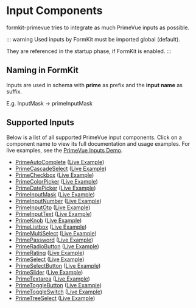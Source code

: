 # Input Components

formkit-primevue tries to integrate as much PrimeVue inputs as possible.

::: warning
Used inputs by FormKit must be imported global (default).

They are referenced in the startup phase, if FormKit is enabled.
:::

## Naming in FormKit
Inputs are used in schema with **prime** as prefix and the **input name** as suffix.

E.g. InputMask -> primeInputMask

## Supported Inputs

Below is a list of all supported PrimeVue input components. Click on a component name to view its full documentation and usage examples. For live examples, see the [PrimeVue Inputs Demo](https://formkit-primevue.netlify.app/inputs/).

- [PrimeAutoComplete](../component/PrimeAutoComplete.md) ([Live Example](https://formkit-primevue.netlify.app/inputs/autocomplete))
- [PrimeCascadeSelect](../component/PrimeCascadeSelect.md) ([Live Example](https://formkit-primevue.netlify.app/inputs/cascadeselect))
- [PrimeCheckbox](../component/PrimeCheckbox.md) ([Live Example](https://formkit-primevue.netlify.app/inputs/checkbox))
- [PrimeColorPicker](../component/PrimeColorPicker.md) ([Live Example](https://formkit-primevue.netlify.app/inputs/colorpicker))
- [PrimeDatePicker](../component/PrimeDatePicker.md) ([Live Example](https://formkit-primevue.netlify.app/inputs/datepicker))
- [PrimeInputMask](../component/PrimeInputMask.md) ([Live Example](https://formkit-primevue.netlify.app/inputs/inputmask))
- [PrimeInputNumber](../component/PrimeInputNumber.md) ([Live Example](https://formkit-primevue.netlify.app/inputs/inputnumber))
- [PrimeInputOtp](../component/PrimeInputOtp.md) ([Live Example](https://formkit-primevue.netlify.app/inputs/inputotp))
- [PrimeInputText](../component/PrimeInputText.md) ([Live Example](https://formkit-primevue.netlify.app/inputs/inputtext))
- [PrimeKnob](../component/PrimeKnob.md) ([Live Example](https://formkit-primevue.netlify.app/inputs/knob))
- [PrimeListbox](../component/PrimeListbox.md) ([Live Example](https://formkit-primevue.netlify.app/inputs/listbox))
- [PrimeMultiSelect](../component/PrimeMultiSelect.md) ([Live Example](https://formkit-primevue.netlify.app/inputs/multiselect))
- [PrimePassword](../component/PrimePassword.md) ([Live Example](https://formkit-primevue.netlify.app/inputs/password))
- [PrimeRadioButton](../component/PrimeRadioButton.md) ([Live Example](https://formkit-primevue.netlify.app/inputs/radiobutton))
- [PrimeRating](../component/PrimeRating.md) ([Live Example](https://formkit-primevue.netlify.app/inputs/rating))
- [PrimeSelect](../component/PrimeSelect.md) ([Live Example](https://formkit-primevue.netlify.app/inputs/select))
- [PrimeSelectButton](../component/PrimeSelectButton.md) ([Live Example](https://formkit-primevue.netlify.app/inputs/selectbutton))
- [PrimeSlider](../component/PrimeSlider.md) ([Live Example](https://formkit-primevue.netlify.app/inputs/slider))
- [PrimeTextarea](../component/PrimeTextarea.md) ([Live Example](https://formkit-primevue.netlify.app/inputs/textarea))
- [PrimeToggleButton](../component/PrimeToggleButton.md) ([Live Example](https://formkit-primevue.netlify.app/inputs/togglebutton))
- [PrimeToggleSwitch](../component/PrimeToggleSwitch.md) ([Live Example](https://formkit-primevue.netlify.app/inputs/toggleswitch))
- [PrimeTreeSelect](../component/PrimeTreeSelect.md) ([Live Example](https://formkit-primevue.netlify.app/inputs/treeselect))
